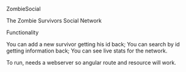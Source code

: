 ZombieSocial

The Zombie Survivors Social Network

Functionality

You can add a new survivor getting his id back;
You can search by id getting information back;
You can see live stats for the network.

To run, needs a webserver so angular route and resource will work.
